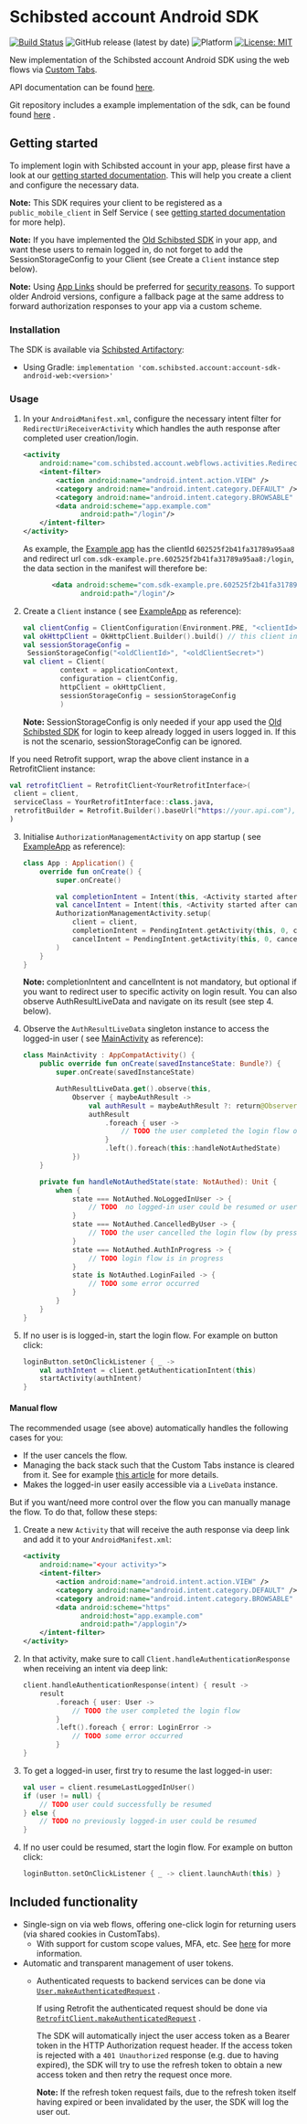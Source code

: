 # Schibsted account Android SDK

[![Build Status](https://app.travis-ci.com/schibsted/account-sdk-android-web.svg?branch=master)](https://app.travis-ci.com/schibsted/account-sdk-android-web)
![GitHub release (latest by date)](https://img.shields.io/github/v/release/schibsted/account-sdk-android-web)
![Platform](https://img.shields.io/badge/Platform-Android%2021%2B-orange.svg?style=flat)
[![License: MIT](https://img.shields.io/badge/License-MIT-yellow.svg)](https://github.com/schibsted/account-sdk-android-web/blob/master/LICENSE)

New implementation of the Schibsted account Android SDK using the web flows via
[Custom Tabs](https://developer.chrome.com/docs/android/custom-tabs/overview/).

API documentation can be
found [here](https://pages.github.schibsted.io/spt-identity/account-sdk-android-web/).

Git repository includes a example implementation of the sdk, can be found
found [here](https://github.schibsted.io/spt-identity/account-sdk-android-web/tree/master/app/src/main/java/com/schibsted/account/example)
.

## Getting started

To implement login with Schibsted account in your app, please first have a look at our
[getting started documentation](https://docs.schibsted.io/schibsted-account/gettingstarted/). This
will help you create a client and configure the necessary data.

**Note:** This SDK requires your client to be registered as a `public_mobile_client` in Self
Service (
see [getting started documentation](https://docs.schibsted.io/schibsted-account/gettingstarted/) for
more help).

**Note:** If you have implemented
the [Old Schibsted SDK](https://github.com/schibsted/account-sdk-android) in your app, and want
these users to remain logged in, do not forget to add the SessionStorageConfig to your Client (see
Create a `Client` instance step below).

**Note:** Using [App Links](https://developer.android.com/training/app-links) should be preferred
for [security reasons](https://tools.ietf.org/html/rfc8252#appendix-B.2). To support older Android
versions, configure a fallback page at the same address to forward authorization responses to your
app via a custom scheme.

### Installation

The SDK is available via [Schibsted Artifactory](https://artifacts.schibsted.io/):

* Using Gradle: `implementation 'com.schibsted.account:account-sdk-android-web:<version>'`

### Usage

1. In your `AndroidManifest.xml`, configure the necessary intent filter for
   `RedirectUriReceiverActivity` which handles the auth response after completed user
   creation/login.
   ```xml
   <activity
       android:name="com.schibsted.account.webflows.activities.RedirectUriReceiverActivity">
       <intent-filter>
           <action android:name="android.intent.action.VIEW" />
           <category android:name="android.intent.category.DEFAULT" />
           <category android:name="android.intent.category.BROWSABLE" />
           <data android:scheme="app.example.com"
                 android:path="/login"/>
       </intent-filter>
   </activity>
   ```
   As example,
   the [Example app](https://github.schibsted.io/spt-identity/account-sdk-android-web/tree/master/app/src/main/java/com/schibsted/account/example)
   has the clientId `602525f2b41fa31789a95aa8` and redirect
   url `com.sdk-example.pre.602525f2b41fa31789a95aa8:/login`, the data section in the manifest will
   therefore be:
      ```xml
             <data android:scheme="com.sdk-example.pre.602525f2b41fa31789a95aa8"
                    android:path="/login"/>
   ```
2. Create a `Client` instance (
   see [ExampleApp](https://github.schibsted.io/spt-identity/account-sdk-android-web/blob/master/app/src/main/java/com/schibsted/account/example/ExampleApp.kt)
   as reference):
   ```kotlin
   val clientConfig = ClientConfiguration(Environment.PRE, "<clientId>", "<redirect uri>")
   val okHttpClient = OkHttpClient.Builder().build() // this client instance should be shared within your app
   val sessionStorageConfig =
    SessionStorageConfig("<oldClientId>", "<oldClientSecret>")
   val client = Client(
            context = applicationContext,
            configuration = clientConfig,
            httpClient = okHttpClient,
            sessionStorageConfig = sessionStorageConfig
            )
   ```
   **Note:** SessionStorageConfig is only needed if your app used
   the [Old Schibsted SDK](https://github.com/schibsted/account-sdk-android)
   for login to keep already logged in users logged in. If this is not the scenario,
   sessionStorageConfig can be ignored.

If you need Retrofit support, wrap the above client instance in a RetrofitClient instance:

   ```kotlin
   val retrofitClient = RetrofitClient<YourRetrofitInterface>(
    client = client,
    serviceClass = YourRetrofitInterface::class.java,
    retrofitBuilder = Retrofit.Builder().baseUrl("https://your.api.com"),
)
   ```

3. Initialise `AuthorizationManagementActivity` on app startup (
   see [ExampleApp](https://github.schibsted.io/spt-identity/account-sdk-android-web/blob/master/app/src/main/java/com/schibsted/account/example/ExampleApp.kt)
   as reference):
   ```kotlin
   class App : Application() {
       override fun onCreate() {
           super.onCreate()
   
           val completionIntent = Intent(this, <Activity started after completed login>)
           val cancelIntent = Intent(this, <Activity started after cancelled login>)
           AuthorizationManagementActivity.setup(
               client = client,
               completionIntent = PendingIntent.getActivity(this, 0, completionIntent, 0),
               cancelIntent = PendingIntent.getActivity(this, 0, cancelIntent, 0)
           )
       }
   }
     ``` 
   **Note:** completionIntent and cancelIntent is not mandatory, but optional if you want to
   redirect user to specific activity on login result. You can also observe
   AuthResultLiveData and navigate on its result (see step 4. below).

4. Observe the `AuthResultLiveData` singleton instance to access the logged-in user (
   see [MainActivity](https://github.schibsted.io/spt-identity/account-sdk-android-web/blob/master/app/src/main/java/com/schibsted/account/example/MainActivity.kt)
   as reference):
   ```kotlin
   class MainActivity : AppCompatActivity() {
       public override fun onCreate(savedInstanceState: Bundle?) {
           super.onCreate(savedInstanceState)
   
           AuthResultLiveData.get().observe(this,
               Observer { maybeAuthResult ->
                   val authResult = maybeAuthResult ?: return@Observer
                   authResult
                       .foreach { user ->
                           // TODO the user completed the login flow or an already logged-in user was resumed
                       }
                       .left().foreach(this::handleNotAuthedState)
               })
       }
   
       private fun handleNotAuthedState(state: NotAuthed): Unit {
           when {
               state === NotAuthed.NoLoggedInUser -> {
                   // TODO  no logged-in user could be resumed or user was logged-out
               }
               state === NotAuthed.CancelledByUser -> {
                   // TODO the user cancelled the login flow (by pressing back or closing auth activity)
               }
               state === NotAuthed.AuthInProgress -> {
                   // TODO login flow is in progress
               }
               state is NotAuthed.LoginFailed -> {
                   // TODO some error occurred
               }
           }
       }
   }
   ```
5. If no user is is logged-in, start the login flow. For example on button click:
   ```kotlin
   loginButton.setOnClickListener { _ ->
       val authIntent = client.getAuthenticationIntent(this)
       startActivity(authIntent)
   }
   ```

#### Manual flow

The recommended usage (see above) automatically handles the following cases for you:

* If the user cancels the flow.
* Managing the back stack such that the Custom Tabs instance is cleared from it. See for example
  [this article](https://www.rallyhealth.com/back-stack-management-with-chrome-custom-tabs) for more
  details.
* Makes the logged-in user easily accessible via a `LiveData` instance.

But if you want/need more control over the flow you can manually manage the flow. To do that, follow
these steps:

1. Create a new `Activity` that will receive the auth response via deep link and add it to your
   `AndroidManifest.xml`:
   ```xml
   <activity
       android:name="<your activity>">
       <intent-filter>
           <action android:name="android.intent.action.VIEW" />
           <category android:name="android.intent.category.DEFAULT" />
           <category android:name="android.intent.category.BROWSABLE" />
           <data android:scheme="https"
                 android:host="app.example.com"
                 android:path="/applogin"/>
       </intent-filter>
   </activity>
   ```
1. In that activity, make sure to call `Client.handleAuthenticationResponse` when receiving an
   intent via deep link:
   ```kotlin
   client.handleAuthenticationResponse(intent) { result ->
       result
           .foreach { user: User ->
               // TODO the user completed the login flow
           }
           .left().foreach { error: LoginError ->
               // TODO some error occurred
           }
   }
   ```
1. To get a logged-in user, first try to resume the last logged-in user:
   ```kotlin
   val user = client.resumeLastLoggedInUser()
   if (user != null) {
       // TODO user could successfully be resumed
   } else {
       // TODO no previously logged-in user could be resumed
   }
   ``` 
1. If no user could be resumed, start the login flow. For example on button click:
   ```kotlin
   loginButton.setOnClickListener { _ -> client.launchAuth(this) }
   ```

## Included functionality

* Single-sign on via web flows, offering one-click login for returning users (via shared cookies in
  CustomTabs).
    * With support for custom scope values, MFA, etc. See
      [here](https://docs.schibsted.io/schibsted-account/guides/authentication/) for more
      information.
* Automatic and transparent management of user tokens.
    * Authenticated requests to backend services can be done via
      [`User.makeAuthenticatedRequest`](https://pages.github.schibsted.io/spt-identity/account-sdk-android-web/webflows/com.schibsted.account.webflows.user/-user/make-authenticated-request.html)
      .

      If using Retrofit the authenticated request should be done via
      [`RetrofitClient.makeAuthenticatedRequest`](https://pages.github.schibsted.io/spt-identity/account-sdk-android-web/webflows/com.schibsted.account.webflows.user/-retrofit-client-facade/make-authenticated-request.html)
      .

      The SDK will automatically inject the user access token as a Bearer token in the HTTP
      Authorization request header. If the access token is rejected with a `401 Unauthorized`
      response (e.g. due to having expired), the SDK will try to use the refresh token to obtain a
      new access token and then retry the request once more.

      **Note:** If the refresh token request fails, due to the refresh token itself having expired
      or been invalidated by the user, the SDK will log the user out.
